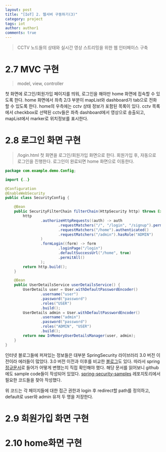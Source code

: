 ```yaml
---
layout: post
title: "[IoT] 2. 웹서버 구동하기(3)"
category: project
tags: iot
author: author1
comments: true
---
```


> CCTV 노드들의 상태와 실시간 영상 스트리밍을 위한 웹 인터페이스 구축

<!--more-->

# 2.7 MVC 구현
> model, view, controller

첫 화면에 로그인/회원가입 페이지를 띄워, 로그인을 해야만 home 화면에 접속할 수 있도록 한다. home 화면에서 좌측 2/3 부분이 mapList와 dashboard가 tab으로 전화할 수 있도록 한다.
home의 우측에는 cctv 상태 정보가 포함된 목록이 있다. cctv 목록에서 checkbox로 선택된 cctv들은 좌측 dashboard에서 영상으로 송출되고, mapList에서 marker로 위치정보를 표시한다.

# 2.8 로그인 화면 구현
> /login.html
첫 화면을 로그인/회원가입 화면으로 한다. 회원가입 후, 자동으로 로그인을 진행한다. 로그인이 완료되면 home 화면으로 이동한다.

```java
package com.example.demo.Config;

import {..}

@Configuration
@EnableWebSecurity
public class SecurityConfig {

    @Bean
    public SecurityFilterChain filterChain(HttpSecurity http) throws Exception {
        http
                .authorizeHttpRequests((auth) -> auth
                        .requestMatchers("/", "/login", "/signup").permitAll()
                        .requestMatchers("/home").authenticated()
                        .requestMatchers("/admin").hasRole("ADMIN")
                )
                .formLogin((form) -> form
                        .loginPage("/login")
                        .defaultSuccessUrl("/home", true)
                        .permitAll()
                );
        return http.build();
    }

    @Bean
    public UserDetailsService userDetailsService() {
        UserDetails user = User.withDefaultPasswordEncoder()
                .username("user")
                .password("password")
                .roles("USER")
                .build();
        UserDetails admin = User.withDefaultPasswordEncoder()
                .username("admin")
                .password("password")
                .roles("ADMIN", "USER")
                .build();
        return new InMemoryUserDetailsManager(user, admin);
    }
}
```

인터넷 블로그들에 퍼져있는 정보들은 대부분 SpringSecurity 라이브러리 3.0 버전 이전이라 에러들이 많았다. 3.0 버전 이전과 이후를 비교한 [블로그]도 있다.
따라서 spring [정규문서]로 들어가 어떻게 변했는지 직접 확인해야 했다. 해당 문서를 읽어보니 github에도 sample code들이 작성되어 있었다. [spring-security-samples] 레포지토리에서 필요한 코드들을 찾아 작성했다.

위 코드는 각 페이지들에 대한 접근 권한과 login 후 redirect할 path를 정의하고, default로 user와 admin 유저 두 명을 저장한다.

# 2.9 회원가입 화면 구현


# 2.10 home화면 구현

<!-- Links -->
[블로그]: https://this-circle-jeong.tistory.com/162
[정규문서]: https://docs.spring.io/spring-security/reference/servlet/authorization/authorize-http-requests.html
[spring-security-samples]: https://github.com/spring-projects/spring-security-samples/blob/main/servlet/java-configuration/authentication/username-password/in-memory/src/main/java/example/SecurityConfiguration.java
